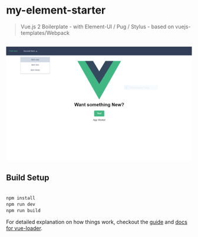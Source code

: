 # my-element-starter

> Vue.js 2 Boilerplate - with Element-UI / Pug / Stylus - based on vuejs-templates/Webpack

##

![](scrn.png)

## Build Setup

``` bash

npm install
npm run dev
npm run build

```

For detailed explanation on how things work, checkout the [guide](http://vuejs-templates.github.io/webpack/) and [docs for vue-loader](http://vuejs.github.io/vue-loader).
